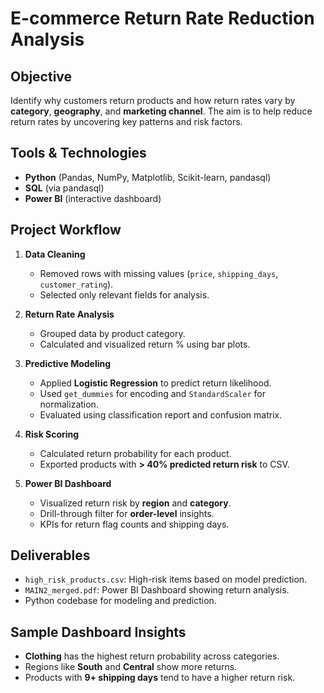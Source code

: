 # E-commerce Return Rate Reduction Analysis

## Objective
Identify why customers return products and how return rates vary by **category**, **geography**, and **marketing channel**. The aim is to help reduce return rates by uncovering key patterns and risk factors.

## Tools & Technologies
- **Python** (Pandas, NumPy, Matplotlib, Scikit-learn, pandasql)
- **SQL** (via pandasql)
- **Power BI** (interactive dashboard)

## Project Workflow

1. **Data Cleaning**
   - Removed rows with missing values (`price`, `shipping_days`, `customer_rating`).
   - Selected only relevant fields for analysis.

2. **Return Rate Analysis**
   - Grouped data by product category.
   - Calculated and visualized return % using bar plots.

3. **Predictive Modeling**
   - Applied **Logistic Regression** to predict return likelihood.
   - Used `get_dummies` for encoding and `StandardScaler` for normalization.
   - Evaluated using classification report and confusion matrix.

4. **Risk Scoring**
   - Calculated return probability for each product.
   - Exported products with **> 40% predicted return risk** to CSV.

5. **Power BI Dashboard**
   - Visualized return risk by **region** and **category**.
   - Drill-through filter for **order-level** insights.
   - KPIs for return flag counts and shipping days.

## Deliverables

- `high_risk_products.csv`: High-risk items based on model prediction.
- `MAIN2_merged.pdf`: Power BI Dashboard showing return analysis.
- Python codebase for modeling and prediction.

## Sample Dashboard Insights

- **Clothing** has the highest return probability across categories.
- Regions like **South** and **Central** show more returns.
- Products with **9+ shipping days** tend to have a higher return risk.
